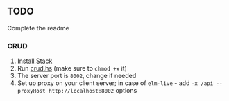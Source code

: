 ## TODO
Complete the readme

### CRUD
1. [Install Stack](https://docs.haskellstack.org/en/stable/README/)
2. Run [crud.hs](./src/crud/crud.sh) (make sure to `chmod +x` it)
3. The server port is `8002`, change if needed
4. Set up proxy on your client server; in case of `elm-live` - add `-x /api --proxyHost http://localhost:8002` options
